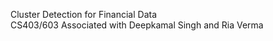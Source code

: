  Cluster Detection for Financial Data <br>
 CS403/603 Associated with Deepkamal Singh and Ria Verma
